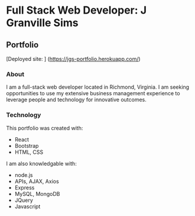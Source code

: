 # Full Stack Web Developer: J Granville Sims

## Portfolio

[Deployed site: ] (https://jgs-portfolio.herokuapp.com/)

### About

I am a full-stack web developer located in Richmond, Virginia.  I am seeking opportunities to use my extensive business management experience to leverage people and technology for innovative outcomes.

### Technology

This portfolio was created with:

- React
- Bootstrap
- HTML, CSS

I am also knowledgable with:

- node.js
- APIs, AJAX, Axios
- Express
- MySQL, MongoDB
- JQuery
- Javascript

